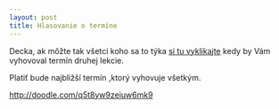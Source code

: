 ```yaml
---
layout: post
title: Hlasovanie o termíne
---
```


Decka, ak môžte tak všetci koho sa to týka [si tu vyklikajte](http://doodle.com/q5t8yw9zeiuw6mk9) kedy by Vám vyhovoval termín druhej lekcie.

Platiť bude najbližší termín ,ktorý vyhovuje všetkým.

http://doodle.com/q5t8yw9zeiuw6mk9
